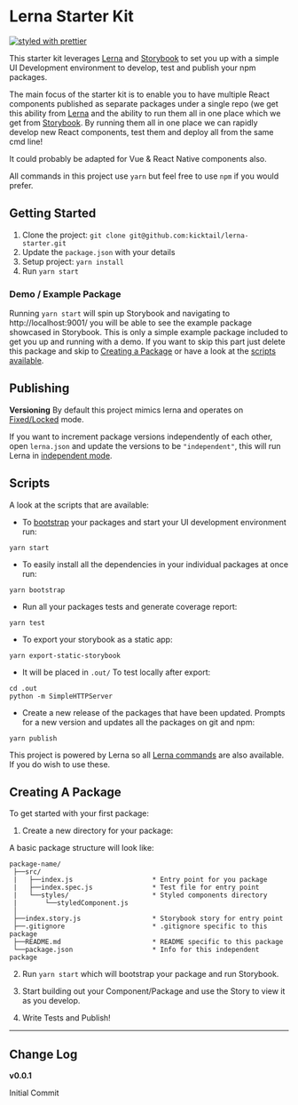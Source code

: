 # Lerna Starter Kit
[![styled with prettier](https://img.shields.io/badge/styled_with-prettier-ff69b4.svg)](https://github.com/prettier/prettier)

This starter kit leverages [Lerna](https://lernajs.io/) and [Storybook](https://storybook.js.org/) to set you up with a simple UI Development environment to develop, test and publish your npm packages.

The main focus of the starter kit is to enable you to have multiple React components published as separate packages under a single repo (we get this ability from [Lerna](https://lernajs.io/) and the ability to run them all in one place which we get from [Storybook](https://storybook.js.org/). By running them all in one place we can rapidly develop new React components, test them and deploy all from the same cmd line!

It could probably be adapted for Vue & React Native components also.

All commands in this project use `yarn` but feel free to use `npm` if you would prefer.

## Getting Started
1. Clone the project: `git clone git@github.com:kicktail/lerna-starter.git`
2. Update the `package.json` with your details
3. Setup project: `yarn install`
4. Run `yarn start`

### Demo / Example Package
Running `yarn start` will spin up Storybook and navigating to http://localhost:9001/ you will be able to see the example package showcased in Storybook. This is only a simple example package included to get you up and running with a demo. If you want to skip this part just delete this package and skip to [Creating a Package](#creating-a-package) or have a look at the [scripts available](#scripts).

## Publishing

**Versioning**
By default this project mimics lerna and operates on [Fixed/Locked](https://github.com/lerna/lerna#fixedlocked-mode-default) mode.

If you want to increment package versions independently of each other, open `lerna.json` and update the versions to be `"independent"`, this will run Lerna in [independent mode](https://github.com/lerna/lerna#independent-mode---independent).

## Scripts
A look at the scripts that are available:

- To [bootstrap](https://github.com/lerna/lerna#bootstrap) your packages and start your UI development environment run:
```
yarn start
```

- To easily install all the dependencies in your individual packages at once run:
```
yarn bootstrap
```

- Run all your packages tests and generate coverage report:
```
yarn test
```

- To export your storybook as a static app:
```
yarn export-static-storybook
```

- It will be placed in `.out/` To test locally after export:
```
cd .out
python -m SimpleHTTPServer
```

- Create a new release of the packages that have been updated. Prompts for a new version and updates all the packages on git and npm:
```
yarn publish
```


This project is powered by Lerna so all [Lerna commands](https://lernajs.io/) are also available. If you do wish to use these.

## Creating A Package

To get started with your first package:

1. Create a new directory for your package:

A basic package structure will look like:

```
package-name/
 ├──src/
 |   ├──index.js                    * Entry point for you package
 |   ├──index.spec.js               * Test file for entry point
 |   └──styles/                     * Styled components directory
 |       └──styledComponent.js
 │
 ├──index.story.js                  * Storybook story for entry point
 ├──.gitignore                      * .gitignore specific to this package
 ├──README.md                       * README specific to this package
 └──package.json                    * Info for this independent package
```

2. Run `yarn start` which will bootstrap your package and run Storybook.

3. Start building out your Component/Package and use the Story to view it as you develop.

4. Write Tests and Publish!

****

## Change Log

**v0.0.1**

Initial Commit


